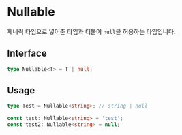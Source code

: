 # Nullable

제네릭 타입으로 넣어준 타입과 더불어 `null`을 허용하는 타입입니다.

## Interface

```ts title="typescript"
type Nullable<T> = T | null;
```

## Usage

```ts title="typescript"
type Test = Nullable<string>; // string | null

const test: Nullable<string> = 'test';
const test2: Nullable<string> = null;
``` 